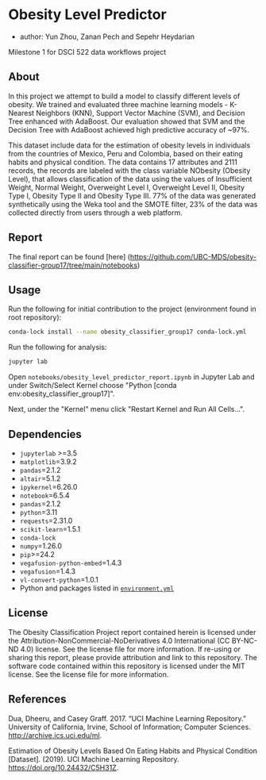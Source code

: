 # Obesity Level Predictor

- author: Yun Zhou, Zanan Pech and Sepehr Heydarian

Milestone 1 for DSCI 522 data workflows project

## About

In this project we attempt to build a model to classify different levels of obesity. We trained and evaluated three machine learning models - K-Nearest Neighbors (KNN), Support Vector Machine (SVM), and Decision Tree enhanced with AdaBoost. Our evaluation showed that SVM and the Decision Tree with AdaBoost achieved high predictive accuracy of ~97%.

This dataset include data for the estimation of obesity levels in individuals from the countries of Mexico, Peru and Colombia, based on their eating habits and physical condition. The data contains 17 attributes and 2111 records, the records are labeled with the class variable NObesity (Obesity Level), that allows classification of the data using the values of Insufficient Weight, Normal Weight, Overweight Level I, Overweight Level II, Obesity Type I, Obesity Type II and Obesity Type III. 77% of the data was generated synthetically using the Weka tool and the SMOTE filter, 23% of the data was collected directly from users through a web platform.

## Report

The final report can be found [here] (https://github.com/UBC-MDS/obesity-classifier-group17/tree/main/notebooks)

## Usage

Run the following for initial contribution to the project (environment found in root repository):

```bash
conda-lock install --name obesity_classifier_group17 conda-lock.yml
```

Run the following for analysis:

```bash
jupyter lab
```

Open `notebooks/obesity_level_predictor_report.ipynb` in Jupyter Lab
and under Switch/Select Kernel choose
"Python [conda env:obesity_classifier_group17]".

Next, under the "Kernel" menu click "Restart Kernel and Run All Cells...".

## Dependencies

- `jupyterlab` >=3.5
- `matplotlib`=3.9.2
- `pandas`=2.1.2
- `altair`=5.1.2
- `ipykernel`=6.26.0
- `notebook`=6.5.4
- `pandas`=2.1.2
- `python`=3.11
- `requests`=2.31.0
- `scikit-learn`=1.5.1
- `conda-lock`
- `numpy`=1.26.0
- `pip`>=24.2
- `vegafusion-python-embed`=1.4.3
- `vegafusion`=1.4.3
- `vl-convert-python`=1.0.1
- Python and packages listed in [`environment.yml`](environment.yml)

## License

The Obesity Classification Project report contained herein is licensed under the Attribution-NonCommercial-NoDerivatives 4.0 International (CC BY-NC-ND 4.0) license. See the license file for more information. If re-using or sharing this report, please provide attribution and link to this repository. The software code contained within this repository is licensed under the MIT license. See the license file for more information.

## References

Dua, Dheeru, and Casey Graff. 2017. “UCI Machine Learning Repository.” University of California, Irvine, School of Information; Computer Sciences. http://archive.ics.uci.edu/ml.

Estimation of Obesity Levels Based On Eating Habits and Physical Condition [Dataset]. (2019). UCI Machine Learning Repository. https://doi.org/10.24432/C5H31Z.
